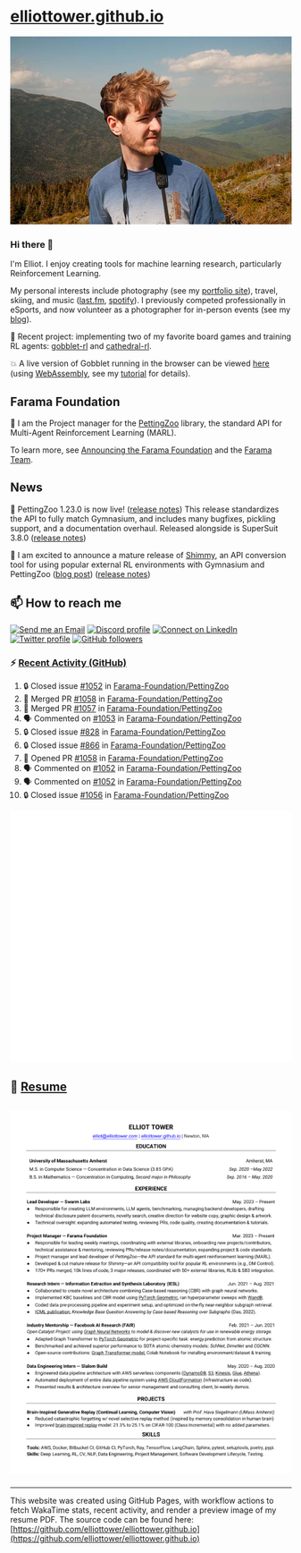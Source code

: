# [elliottower.github.io](https://github.com/elliottower/elliottower.github.io)

[![A wild Elliot on Mt Washington](https://raw.githubusercontent.com/elliottower/elliottower.github.io/main/src/jpg/DSCF7539-600px.jpg?raw=true)](https://raw.githubusercontent.com/elliottower/elliottower.github.io/main/src/jpg/DSCF7539.jpg?raw=true)

### Hi there 👋

I'm Elliot. I enjoy creating tools for machine learning research, particularly Reinforcement Learning.

My personal interests include photography (see my [portfolio site](https://www.elliottower.com/)), travel, skiing, and music ([last.fm](https://www.last.fm/user/ajsdlfkwer), [spotify](https://open.spotify.com/user/12132818380)). I previously competed professionally in eSports, and now volunteer as a photographer for in-person events (see my [blog](https://www.elliottower.com/stories/?category=events)).

🤖 Recent project: implementing two of my favorite board games and training RL agents: [gobblet-rl](https://github.com/elliottower/gobblet-rl) and [cathedral-rl](https://github.com/elliottower/cathedral-rl). 

💥 A live version of Gobblet running in the browser can be viewed [here](https://elliottower.github.io/gobblet-rl/) (using [WebAssembly](https://webassembly.org/), see my [tutorial](https://github.com/elliottower/gobblet-rl/blob/main/tutorials/WebAssembly/web_assembly.md) for details).

## Farama Foundation

🚀 I am the Project manager for the [PettingZoo](https://github.com/Farama-Foundation/PettingZoo) library, the standard API for Multi-Agent Reinforcement Learning (MARL). 

To learn more, see [Announcing the Farama Foundation](https://farama.org/Announcing-The-Farama-Foundation) and the [Farama Team](https://farama.org/team).

## News

🎉 PettingZoo 1.23.0 is now live! ([release notes](https://github.com/Farama-Foundation/PettingZoo/releases/tag/1.23.0)) This release standardizes the API to fully match Gymnasium, and includes many bugfixes, pickling support, and a documentation overhaul. Released alongside is SuperSuit 3.8.0 ([release notes](https://github.com/Farama-Foundation/SuperSuit/releases/tag/3.8.0)) 

<!-- ![GitHub Release Date](https://img.shields.io/github/release-date/Farama-Foundation/PettingZoo) -->

🎉 I am excited to announce a mature release of [Shimmy](https://github.com/Farama-Foundation/Shimmy), an API conversion tool for using popular external RL environments with Gymnasium and PettingZoo ([blog post](https://farama.org/Announcing-Shimmy)) ([release notes](https://github.com/Farama-Foundation/Shimmy/releases/tag/v1.0.0)) 

## 📫 How to reach me

 [![Send me an Email](https://img.shields.io/badge/email-elliot%40elliottower.com-blue)](mailto:elliot@elliottower.com)
 [![Discord profile](https://img.shields.io/badge/Discord-7289DA?style=flat&logo=discord&logoColor=white)](https://discord.com/users/83091537923145728)
 [![Connect on LinkedIn](https://img.shields.io/badge/--linkedin?label=LinkedIn&logo=LinkedIn&style=social)](https://www.linkedin.com/in/elliot-tower)
 [![Twitter profile](https://img.shields.io/twitter/follow/elliottower?style=social)](https://twitter.com/ElliotTower/)
 [![GitHub followers](https://img.shields.io/github/followers/elliottower?style=social)](https://github.com/elliottower/)

### ⚡ [Recent Activity (GitHub)](https://github.com/elliottower)

<!--START_SECTION:activity-->
1. 🔒 Closed issue [#1052](https://github.com/Farama-Foundation/PettingZoo/issues/1052) in [Farama-Foundation/PettingZoo](https://github.com/Farama-Foundation/PettingZoo)
2. 🎉 Merged PR [#1058](https://github.com/Farama-Foundation/PettingZoo/pull/1058) in [Farama-Foundation/PettingZoo](https://github.com/Farama-Foundation/PettingZoo)
3. 🎉 Merged PR [#1057](https://github.com/Farama-Foundation/PettingZoo/pull/1057) in [Farama-Foundation/PettingZoo](https://github.com/Farama-Foundation/PettingZoo)
4. 🗣 Commented on [#1053](https://github.com/Farama-Foundation/PettingZoo/issues/1053#issuecomment-1676514302) in [Farama-Foundation/PettingZoo](https://github.com/Farama-Foundation/PettingZoo)
5. 🔒 Closed issue [#828](https://github.com/Farama-Foundation/PettingZoo/issues/828) in [Farama-Foundation/PettingZoo](https://github.com/Farama-Foundation/PettingZoo)
6. 🔒 Closed issue [#866](https://github.com/Farama-Foundation/PettingZoo/issues/866) in [Farama-Foundation/PettingZoo](https://github.com/Farama-Foundation/PettingZoo)
7. 💪 Opened PR [#1058](https://github.com/Farama-Foundation/PettingZoo/pull/1058) in [Farama-Foundation/PettingZoo](https://github.com/Farama-Foundation/PettingZoo)
8. 🗣 Commented on [#1052](https://github.com/Farama-Foundation/PettingZoo/issues/1052#issuecomment-1676509265) in [Farama-Foundation/PettingZoo](https://github.com/Farama-Foundation/PettingZoo)
9. 🗣 Commented on [#1052](https://github.com/Farama-Foundation/PettingZoo/issues/1052#issuecomment-1676508561) in [Farama-Foundation/PettingZoo](https://github.com/Farama-Foundation/PettingZoo)
10. 🔒 Closed issue [#1056](https://github.com/Farama-Foundation/PettingZoo/issues/1056) in [Farama-Foundation/PettingZoo](https://github.com/Farama-Foundation/PettingZoo)
<!--END_SECTION:activity-->


<picture>
  <a href="https://metrics.lecoq.io/insights?user=elliottower">
   <img src="/github-metrics.svg" alt="Metrics">
  </a>
</picture>

## 📄 [Resume](https://elliottower.github.io/src/pdf/resume.pdf)

<!-- PDF-TO-MARKDOWN:START -->
![Page 1](src/png/page1.png "Page 1")
---
<!-- PDF-TO-MARKDOWN:END -->

----

This website was created using GitHub Pages, with workflow actions to fetch WakaTime stats, recent activity, and render a preview image of my resume PDF. The source code can be found here: [https://github.com/elliottower/elliottower.github.io](https://github.com/elliottower/elliottower.github.io)
